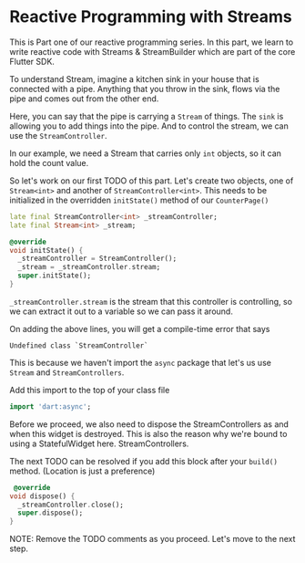 # Reactive Programming with Streams

This is Part one of our reactive programming series. In this part, we learn to write reactive code
with Streams & StreamBuilder which are part of the core Flutter SDK.

To understand Stream, imagine a kitchen sink in your house that is connected with a pipe. Anything
that you throw in the sink, flows via the pipe and comes out from the other end. 

Here, you can say that the pipe is carrying a `Stream` of things. The `sink` is allowing you to add
things into the pipe. And to control the stream, we can use the ``StreamController``.

In our example, we need a Stream that carries only `int` objects, so it can hold the count value.

So let's work on our first TODO of this part. Let's create two objects, one of `Stream<int>` and
another of `StreamController<int>`. This needs to be initialized in the overridden `initState()`
method of our `CounterPage()`

```dart
late final StreamController<int> _streamController;
late final Stream<int> _stream;

@override
void initState() {
  _streamController = StreamController();
  _stream = _streamController.stream;
  super.initState();
}
```

``_streamController.stream`` is the stream that this controller is controlling, so we can extract it
out to a variable so we can pass it around.

On adding the above lines, you will get a compile-time error that says

```
Undefined class `StreamController`
```

This is because we haven't import the `async` package that let's us use `Stream`
and `StreamControllers`.

Add this import to the top of your class file

```dart
import 'dart:async';
```

Before we proceed, we also need to dispose the StreamControllers as and when this widget is
destroyed. This is also the reason why we're bound to using a StatefulWidget here.
StreamControllers.

The next TODO can be resolved if you add this block after your `build()` method. (Location is just a
preference)
```dart
 @override
void dispose() {
  _streamController.close();
  super.dispose();
}
```

NOTE: Remove the TODO comments as you proceed. Let's move to the next step. 

